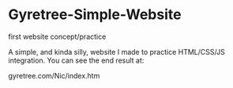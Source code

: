 # Gyretree-Simple-Website
first website concept/practice

A simple, and kinda silly, website I made to practice HTML/CSS/JS integration. You can see the end result at:

gyretree.com/Nic/index.htm
